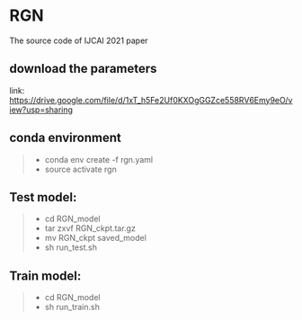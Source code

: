 # RGN
The source code of IJCAI 2021 paper


## download the parameters
link:
https://drive.google.com/file/d/1xT_h5Fe2Uf0KXOgGGZce558RV6Emy9eO/view?usp=sharing


## conda environment
>- conda env create -f rgn.yaml
>- source activate rgn

## Test model:
>- cd RGN_model
>- tar zxvf RGN_ckpt.tar.gz
>- mv RGN_ckpt saved_model
>- sh run_test.sh

## Train model:
>- cd RGN_model
>- sh run_train.sh
